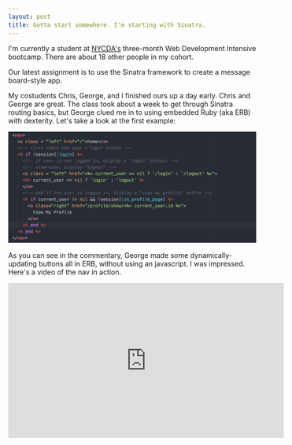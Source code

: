 ```yaml
---
layout: post
title: Gotta start somewhere. I'm starting with Sinatra.
---
```


I'm currently a student at [NYCDA's](http://nycda.com) three-month Web Development Intensive bootcamp. There are about 18 other people in my cohort.

Our latest assignment is to use the Sinatra framework to create a message board-style app.

My costudents Chris, George, and I finished ours up a day early. Chris and George are great. The class took about a week to get through Sinatra routing basics, but George clued me in to using embedded Ruby (aka ERB) with dexterity.
Let's take a look at the first example:

![msg maker nav code](/img/2017-11-21.msg-maker-nav.png "Msg Maker Nav code")

As you can see in the commentary, George made some dynamically-updating buttons all in ERB, without using an javascript. I was impressed. Here's a video of the nav in action.

<iframe width="560" height="315" src="https://www.youtube.com/embed/3-6Oi7x-Lx4" frameborder="0" gesture="media" allowfullscreen></iframe>
